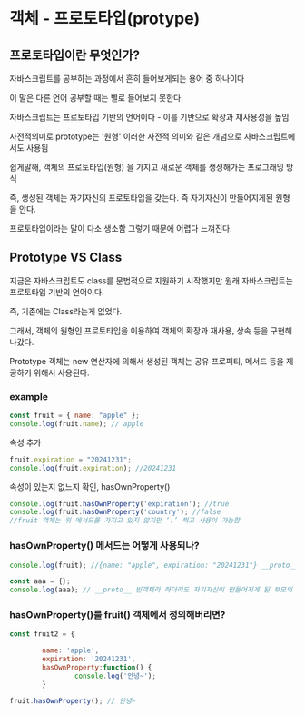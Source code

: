 # 객체 - 프로토타입(protype)

## 프로토타입이란 무엇인가?

자바스크립트를 공부하는 과정에서 흔히 들어보게되는 용어 중 하나이다

이 말은 다른 언어 공부할 때는 별로 들어보지 못한다.

자바스크립트는 프로토타입 기반의 언어이다 - 이를 기반으로 확장과 재사용성을 높임

사전적의미로 prototype는 '원형' 이러한 사전적 의미와 같은 개념으로 자바스크립트에서도 사용됨

쉽게말해, 객체의 프로토타입(원형) 을 가지고 새로운 객체를 생성해가는 프로그래밍 방식

즉, 생성된 객체는 자기자신의 프로토타입을 갖는다. 즉 자기자신이 만들어지게된 원형을 안다.

프로토타입이라는 말이 다소 생소함 그렇기 때문에 어렵다 느껴진다.

## Prototype VS Class

지금은 자바스크립트도 class를 문법적으로 지원하기 시작했지만 원래 자바스크립트는 프로토타입 기반의 언어이다.

즉, 기존에는 Class라는게 없었다.

그래서, 객체의 원형인 프로토타입을 이용하여 객체의 확장과 재사용, 상속 등을 구현해나갔다.

Prototype 객체는 new 연산자에 의해서 생성된 객체는 공유 프로퍼티, 메서드 등을 제공하기 위해서 사용된다.

### example

```jsx
const fruit = { name: "apple" };
console.log(fruit.name); // apple
```

속성 추가

```jsx
fruit.expiration = "20241231";
console.log(fruit.expiration); //20241231
```

속성이 있는지 없느지 확인, hasOwnProperty()

```jsx
console.log(fruit.hasOwnProperty('expiration'); //true
console.log(fruit.hasOwnProperty('country'); //false
//fruit 객체는 위 메서드를 가지고 있지 않지만 ‘.’ 찍고 사용이 가능함
```

### hasOwnProperty() 메서드는 어떻게 사용되나?

```jsx
console.log(fruit); //{name: "apple", expiration: "20241231"} __proto__

const aaa = {};
console.log(aaa); // __proto__ 빈객체라 하더라도 자기자신이 만들어지게 된 부모의 객체가 무엇인지 알 수 있게된다.
```

### hasOwnProperty()를 fruit() 객체에서 정의해버리면?

```jsx
const fruit2 = {

		name: 'apple',
		expiration: '20241231',
		hasOwnProperty:function() {
				console.log('안녕~');
		}

fruit.hasOwnProperty(); // 안녕~
```
